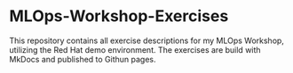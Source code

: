 # MLOps-Workshop-Exercises

This repository contains all exercise descriptions for my MLOps Workshop, utilizing the Red Hat demo environment. The exercises are build with MkDocs and published to Githun pages. 